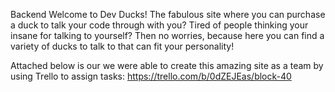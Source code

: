 Backend
Welcome to Dev Ducks! The fabulous site where you can purchase a duck to talk your code through with you? Tired of people thinking your insane for talking to yourself? Then no worries, because here you can find a variety of ducks to talk to that can fit your personality! 

Attached below is our we were able to create this amazing site as a team by using Trello to assign tasks:
https://trello.com/b/0dZEJEas/block-40
